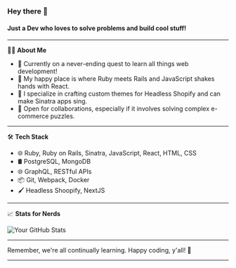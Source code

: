 ### Hey there 👋

#### Just a Dev who loves to solve problems and build cool stuff!

---

👨‍💻 **About Me**

- 🌱 Currently on a never-ending quest to learn all things web development!
- 🥳 My happy place is where Ruby meets Rails and JavaScript shakes hands with React.
- 🚀 I specialize in crafting custom themes for Headless Shopify and can make Sinatra apps sing.
- 🤝 Open for collaborations, especially if it involves solving complex e-commerce puzzles.
  
---

🛠️ **Tech Stack**

- 🌐 Ruby, Ruby on Rails, Sinatra, JavaScript, React, HTML, CSS
- 🛢️ PostgreSQL, MongoDB
- 🌐 GraphQL, RESTful APIs
- 📦 Git, Webpack, Docker
- 🖌️ Headless Shoopify, NextJS
  
---

📈 **Stats for Nerds**

![Your GitHub Stats](https://github-readme-stats.vercel.app/api?username=yourusername&show_icons=true&theme=radical)

---

Remember, we're all continually learning. Happy coding, y'all! 🎉

---

<!--
**makryan/makryan** is a ✨ _special_ ✨ repository because its `README.md` (this file) appears on your GitHub profile.

Here are some ideas to get you started:

- 🔭 I’m currently working on ...
- 🌱 I’m currently learning ...
- 👯 I’m looking to collaborate on ...
- 🤔 I’m looking for help with ...
- 💬 Ask me about ...
- 📫 How to reach me: ...
- 😄 Pronouns: ...
- ⚡ Fun fact: ...
-->
